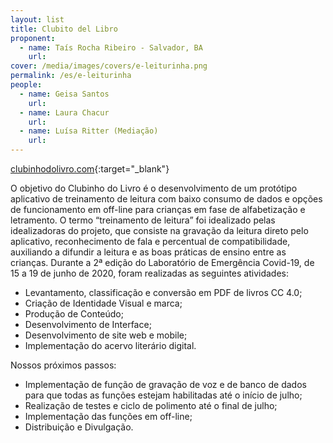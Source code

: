 ```yaml
---
layout: list
title: Clubito del Libro
proponent:
  - name: Taís Rocha Ribeiro - Salvador, BA
    url: 
cover: /media/images/covers/e-leiturinha.png
permalink: /es/e-leiturinha
people:
  - name: Geisa Santos
    url: 
  - name: Laura Chacur
    url: 
  - name: Luísa Ritter (Mediação)
    url: 
---
```



[clubinhodolivro.com](https://clubinhodolivro.com/){:target="_blank"}
  
  
O objetivo do Clubinho do Livro é o desenvolvimento de um protótipo aplicativo de treinamento de leitura com baixo consumo de dados e opções de funcionamento em off-line para crianças em fase de alfabetização e letramento. O termo “treinamento de leitura” foi idealizado pelas idealizadoras do projeto, que consiste na gravação da leitura direto pelo aplicativo, reconhecimento de fala e percentual de compatibilidade, auxiliando a difundir a leitura e as boas práticas de ensino entre as crianças.
Durante a 2ª edição do Laboratório de Emergência Covid-19, de 15 a 19 de junho de 2020, foram realizadas as seguintes atividades:
*	Levantamento, classificação e conversão em PDF de livros CC 4.0; 
*	Criação de Identidade Visual e marca; 
*	Produção de Conteúdo;
*	Desenvolvimento de Interface;
*	Desenvolvimento de site web e mobile; 
*	Implementação do acervo literário digital.

Nossos próximos passos:
*	Implementação de função de gravação de voz e de banco de dados para que todas as funções estejam habilitadas até o início de julho;
*	Realização de testes e ciclo de polimento até o final de julho;
*	Implementação das funções em off-line;
*	Distribuição e Divulgação.